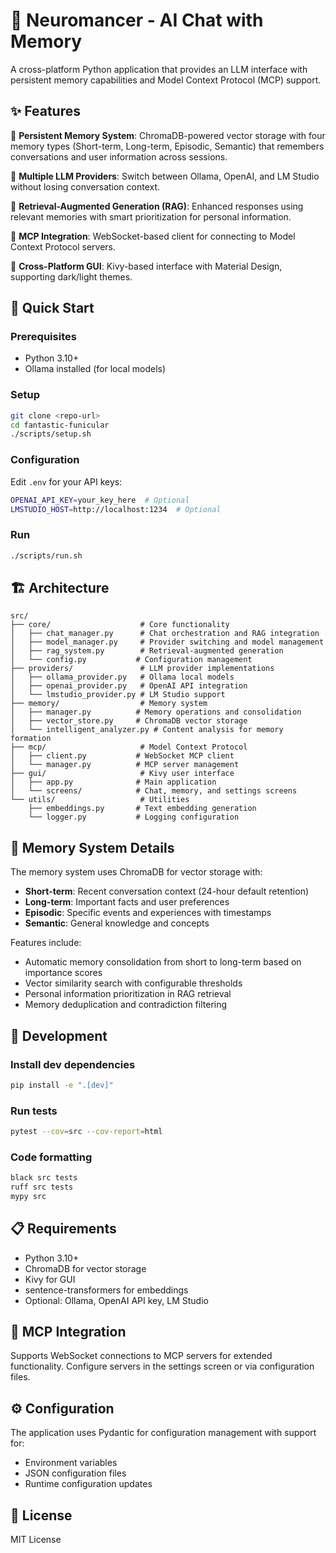 # 🧠 Neuromancer - AI Chat with Memory

A cross-platform Python application that provides an LLM interface with persistent memory capabilities and Model Context Protocol (MCP) support.

## ✨ Features

🎯 **Persistent Memory System**: ChromaDB-powered vector storage with four memory types (Short-term, Long-term, Episodic, Semantic) that remembers conversations and user information across sessions.

🔄 **Multiple LLM Providers**: Switch between Ollama, OpenAI, and LM Studio without losing conversation context.

🧠 **Retrieval-Augmented Generation (RAG)**: Enhanced responses using relevant memories with smart prioritization for personal information.

🔌 **MCP Integration**: WebSocket-based client for connecting to Model Context Protocol servers.

🎨 **Cross-Platform GUI**: Kivy-based interface with Material Design, supporting dark/light themes.

## 🚀 Quick Start

### Prerequisites
- Python 3.10+
- Ollama installed (for local models)

### Setup
```bash
git clone <repo-url>
cd fantastic-funicular
./scripts/setup.sh
```

### Configuration
Edit `.env` for your API keys:
```bash
OPENAI_API_KEY=your_key_here  # Optional
LMSTUDIO_HOST=http://localhost:1234  # Optional
```

### Run
```bash
./scripts/run.sh
```

## 🏗️ Architecture

```
src/
├── core/                    # Core functionality
│   ├── chat_manager.py      # Chat orchestration and RAG integration
│   ├── model_manager.py     # Provider switching and model management
│   ├── rag_system.py        # Retrieval-augmented generation
│   └── config.py           # Configuration management
├── providers/               # LLM provider implementations
│   ├── ollama_provider.py   # Ollama local models
│   ├── openai_provider.py   # OpenAI API integration
│   └── lmstudio_provider.py # LM Studio support
├── memory/                  # Memory system
│   ├── manager.py          # Memory operations and consolidation
│   ├── vector_store.py     # ChromaDB vector storage
│   └── intelligent_analyzer.py # Content analysis for memory formation
├── mcp/                     # Model Context Protocol
│   ├── client.py           # WebSocket MCP client
│   └── manager.py          # MCP server management
├── gui/                     # Kivy user interface
│   ├── app.py              # Main application
│   └── screens/            # Chat, memory, and settings screens
└── utils/                   # Utilities
    ├── embeddings.py       # Text embedding generation
    └── logger.py           # Logging configuration
```

## 💾 Memory System Details

The memory system uses ChromaDB for vector storage with:

- **Short-term**: Recent conversation context (24-hour default retention)
- **Long-term**: Important facts and user preferences
- **Episodic**: Specific events and experiences with timestamps
- **Semantic**: General knowledge and concepts

Features include:
- Automatic memory consolidation from short to long-term based on importance scores
- Vector similarity search with configurable thresholds
- Personal information prioritization in RAG retrieval
- Memory deduplication and contradiction filtering

## 🔧 Development

### Install dev dependencies
```bash
pip install -e ".[dev]"
```

### Run tests
```bash
pytest --cov=src --cov-report=html
```

### Code formatting
```bash
black src tests
ruff src tests
mypy src
```

## 📋 Requirements

- Python 3.10+
- ChromaDB for vector storage
- Kivy for GUI
- sentence-transformers for embeddings
- Optional: Ollama, OpenAI API key, LM Studio

## 🔌 MCP Integration

Supports WebSocket connections to MCP servers for extended functionality. Configure servers in the settings screen or via configuration files.

## ⚙️ Configuration

The application uses Pydantic for configuration management with support for:
- Environment variables
- JSON configuration files
- Runtime configuration updates

## 📜 License

MIT License